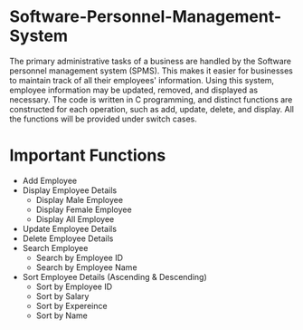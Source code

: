 # Software-Personnel-Management-System

The primary administrative tasks of a business are handled by the Software personnel management system (SPMS). 
This makes it easier for businesses to maintain track of all their employees' information.
Using this system, employee information may be updated, removed, and displayed as necessary. 
The code is written in C programming, and distinct functions are constructed for each operation, such as add, update, delete, and display. 
All the functions will be provided under switch cases.

# Important Functions
- Add Employee
- Display Employee Details
  - Display Male Employee 
  - Display Female Employee 
  - Display All Employee
- Update Employee Details
- Delete Employee Details
- Search Employee
  - Search by Employee ID
  - Search by Employee Name
- Sort Employee Details (Ascending & Descending)
  - Sort by Employee ID
  - Sort by Salary
  - Sort by Expereince
  - Sort by Name
